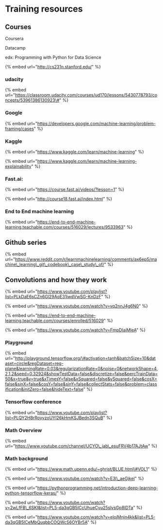 # Training resources

## Courses

Coursera

Datacamp

edx: Programming with Python for Data Science 

{% embed url="http://cs231n.stanford.edu/" %}

### udacity

{% embed url="https://classroom.udacity.com/courses/ud170/lessons/5430778793/concepts/53961386130923\#" %}



### Google

{% embed url="https://developers.google.com/machine-learning/problem-framing/cases" %}

### Kaggle

{% embed url="https://www.kaggle.com/learn/machine-learning" %}



{% embed url="https://www.kaggle.com/learn/machine-learning-explainability" %}

### Fast.ai: 

{% embed url="https://course.fast.ai/videos/?lesson=1" %}

{% embed url="http://course18.fast.ai/index.html" %}

### End to End machine learning

{% embed url="https://end-to-end-machine-learning.teachable.com/courses/516029/lectures/9533963" %}

## Github series

{% embed url="https://www.reddit.com/r/learnmachinelearning/comments/ax6ep5/machine\_learning\_git\_codebook\_case\_study\_of/" %}



## Convolutions and how they work

{% embed url="https://www.youtube.com/playlist?list=PLkDaE6sCZn6Gl29AoE31iwdVwSG-KnDzF" %}

{% embed url="https://www.youtube.com/watch?v=vq2nnJ4g6N0" %}

{% embed url="https://end-to-end-machine-learning.teachable.com/courses/enrolled/516029" %}

{% embed url="https://www.youtube.com/watch?v=FmpDIaiMIeA" %}



### Playground

{% embed url="http://playground.tensorflow.org/\#activation=tanh&batchSize=10&dataset=circle&regDataset=reg-plane&learningRate=0.03&regularizationRate=0&noise=0&networkShape=4,2,1,2&seed=0.32924&showTestData=false&discretize=false&percTrainData=50&x=true&y=true&xTimesY=false&xSquared=false&ySquared=false&cosX=false&sinX=false&cosY=false&sinY=false&collectStats=false&problem=classification&initZero=false&hideText=false" %}

### Tensorflow conference

{% embed url="https://www.youtube.com/playlist?list=PLQY2H8rRoyvzoUYI26kHmKSJBedn3SQuB" %}



### Math Overview

{% embed url="https://www.youtube.com/channel/UCYO\_jab\_esuFRV4b17AJtAw" %}



### Math background

{% embed url="https://www.math.upenn.edu/~ghrist/BLUE.html\#VOL1" %}



{% embed url="https://www.youtube.com/watch?v=E3l\_aeGjkeI" %}

{% embed url="https://pythonprogramming.net/introduction-deep-learning-python-tensorflow-keras/" %}

{% embed url="https://www.youtube.com/watch?v=2wLfFB\_6SKI&list=PL5-da3qGB5ICcUhueCyu25slvsGp8IDTa" %}

{% embed url="https://www.youtube.com/watch?v=elojMnjn4kk&list=PL5-da3qGB5ICeMbQuqbbCOQWcS6OYBr5A" %}



